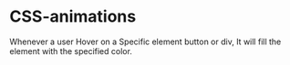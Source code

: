 # CSS-animations
Whenever a user Hover on a Specific element button or div, It will fill the element with the specified color.
